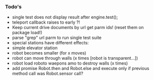 ### Todo's

 - single test does not display result after engine.test();
 - teleport callback raises to early ?!
 - Keep current drive documents by url get parm ids! (reset them on package load!)
 - parse "grep" url parm to run single test suite
 - special stations have different effects: 
  - simple elevator station
  - robot becomes smaller (for x moves)
  - robot can move through walls (x times [robot is transparent...])
  - robot load roboto waepons amo to destroy walls (x times)
 - add promise Robot.then and Robot.else and execute only if previous method call was Robot.sensor call?